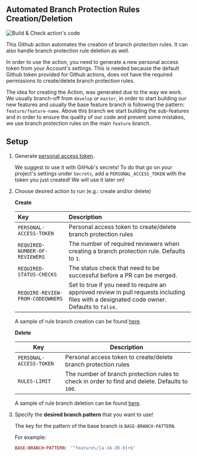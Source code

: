 ## Automated Branch Protection Rules Creation/Deletion

![Build & Check action's code](https://github.com/infamous-riddles/branch-guardian/workflows/Build%20&%20Check%20action's%20code/badge.svg)

This Github action automates the creation of branch protection rules. It can also handle branch protection rule deletion as well.

In order to use the action, you need to generate a new personal access token from your Account's settings. This is needed because the default Github token provided for Github actions, does not have the required permissions to create/delete branch protection rules.

The idea for creating the Action, was generated due to the way we work. We usually branch-off from `develop` or `master`, in order to start building our new features and usually the base feature branch is following the pattern: `feature/feature-name`. Above this branch we start building the sub-features and in order to ensure the quality of our code and prevent some mistakes, we use branch
protection rules on the main `feature` branch.

## Setup

1. Generate [personal access token](https://github.com/settings/tokens).

    We suggest to use it with GitHub's secrets! To do that go on your project's settings under `Secrets`, add a `PERSONAL_ACCESS_TOKEN` with the token you just created! We will use it later on!

2. Choose desired action to run (e.g.: create and/or delete)

    **Create**

      | Key | Description |
      |:-------------------------------|:----------------------------------------------------------------------------------------------------------------------------------------|
      | `PERSONAL-ACCESS-TOKEN` | Personal access token to create/delete branch protection rules |
      | `REQUIRED-NUMBER-OF-REVIEWERS` | The number of required reviewers when creating a branch protection rule. Defaults to `1`. |
      | `REQUIRED-STATUS-CHECKS` | The status check that need to be successful before a PR can be merged. |
      | `REQUIRE-REVIEW-FROM-CODEOWNERS` | Set to true if you need to require an approved review in pull requests including files with a designated code owner. Defaults to `false`. |

      A sample of rule branch creation can be found [here](.github/workflows/create.yml).

    **Delete**

      | Key | Description |
      |---------------------|------------------------------------------------------------------------------------------------|
      | `PERSONAL-ACCESS-TOKEN` | Personal access token to create/delete branch protection rules |
      | `RULES-LIMIT` | The number of branch protection rules to check in order to find and delete. Defaults to `100`. |

      A sample of rule branch deletion can be found [here](.github/workflows/delete.yml).

3. Specify the **desired branch pattern** that you want to use!

    The key for the pattern of the base branch is `BASE-BRANCH-PATTERN`.

    For example:
    ```ruby
    BASE-BRANCH-PATTERN: '^feature\/[a-zA-Z0-9]+$'
    ```
